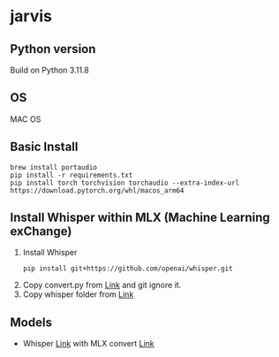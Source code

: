 # jarvis
## Python version
Build on Python 3.11.8
## OS
MAC OS
## Basic Install
```
brew install portaudio
pip install -r requirements.txt
pip install torch torchvision torchaudio --extra-index-url https://download.pytorch.org/whl/macos_arm64
```
## Install Whisper within MLX (Machine Learning exChange)

1. Install Whisper
    ```
    pip install git+https://github.com/openai/whisper.git
    ```
2. Copy convert.py from [Link](https://github.com/ml-explore/mlx-examples/tree/main/) and git ignore it.
3. Copy whisper folder from [Link](https://github.com/ml-explore/mlx-examples/tree/main/)
## Models
- Whisper [Link](https://github.com/openai/whisper) with MLX convert [Link](https://github.com/ml-explore/mlx-examples/tree/main/whisper)
